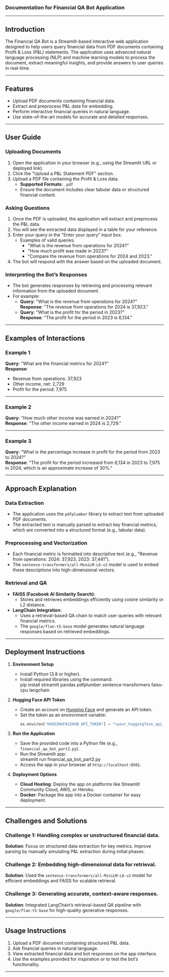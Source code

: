 ### Documentation for Financial QA Bot Application  

---

## **Introduction**  
The Financial QA Bot is a Streamlit-based interactive web application designed to help users query financial data from PDF documents containing Profit & Loss (P&L) statements. The application uses advanced natural language processing (NLP) and machine learning models to process the document, extract meaningful insights, and provide answers to user queries in real-time.

---

## **Features**  
- Upload PDF documents containing financial data.  
- Extract and preprocess P&L data for embedding.  
- Perform interactive financial queries in natural language.  
- Use state-of-the-art models for accurate and detailed responses.  

---

## **User Guide**  

### **Uploading Documents**  
1. Open the application in your browser (e.g., using the Streamlit URL or deployed link).  
2. Click the "Upload a P&L Statement PDF" section.  
3. Upload a PDF file containing the Profit & Loss data.  
   - **Supported Formats**: `.pdf`  
   - Ensure the document includes clear tabular data or structured financial content.  

### **Asking Questions**  
1. Once the PDF is uploaded, the application will extract and preprocess the P&L data.  
2. You will see the extracted data displayed in a table for your reference.  
3. Enter your query in the "Enter your query" input box.  
   - Examples of valid queries:
     - "What is the revenue from operations for 2024?"
     - "How much profit was made in 2023?"
     - "Compare the revenue from operations for 2024 and 2023."
4. The bot will respond with the answer based on the uploaded document.  

### **Interpreting the Bot’s Responses**  
- The bot generates responses by retrieving and processing relevant information from the uploaded document.  
- For example:  
  - **Query**: "What is the revenue from operations for 2024?"  
    **Response**: "The revenue from operations for 2024 is 37,923."  
  - **Query**: "What is the profit for the period in 2023?"  
    **Response**: "The profit for the period in 2023 is 6,134."  

---

## **Examples of Interactions**  

### **Example 1**  
**Query**: "What are the financial metrics for 2024?"  
**Response**:  
- Revenue from operations: 37,923  
- Other income, net: 2,729  
- Profit for the period: 7,975  

---

### **Example 2**  
**Query**: "How much other income was earned in 2024?"  
**Response**: "The other income earned in 2024 is 2,729."  

---

### **Example 3**  
**Query**: "What is the percentage increase in profit for the period from 2023 to 2024?"  
**Response**: "The profit for the period increased from 6,134 in 2023 to 7,975 in 2024, which is an approximate increase of 30%."  

---

## **Approach Explanation**  

### **Data Extraction**  
- The application uses the `pdfplumber` library to extract text from uploaded PDF documents.  
- The extracted text is manually parsed to extract key financial metrics, which are converted into a structured format (e.g., tabular data).  

### **Preprocessing and Vectorization**  
- Each financial metric is formatted into descriptive text (e.g., "Revenue from operations: 2024: 37,923, 2023: 37,441").  
- The `sentence-transformers/all-MiniLM-L6-v2` model is used to embed these descriptions into high-dimensional vectors.

### **Retrieval and QA**  
- **FAISS (Facebook AI Similarity Search)**:  
  - Stores and retrieves embeddings efficiently using cosine similarity or L2 distance.  
- **LangChain Integration**:  
  - Uses a retrieval-based QA chain to match user queries with relevant financial metrics.  
  - The `google/flan-t5-base` model generates natural language responses based on retrieved embeddings.  

---

## **Deployment Instructions**  

1. **Environment Setup**  
   - Install Python (3.8 or higher).  
   - Install required libraries using the command:  
     pip install streamlit pandas pdfplumber sentence-transformers faiss-cpu langchain
     
2. **Hugging Face API Token**  
   - Create an account on [Hugging Face](https://huggingface.co/) and generate an API token.  
   - Set the token as an environment variable:  
     ```python
     os.environ["HUGGINGFACEHUB_API_TOKEN"] = "<your_huggingface_api_token>"

3. **Run the Application**  
   - Save the provided code into a Python file (e.g., `financial_qa_bot_part2.py`).  
   - Run the Streamlit app:  
     streamlit run financial_qa_bot_part2.py
   - Access the app in your browser at `http://localhost:8501`.

4. **Deployment Options**  
   - **Cloud Hosting**: Deploy the app on platforms like Streamlit Community Cloud, AWS, or Heroku.  
   - **Docker**: Package the app into a Docker container for easy deployment.

---

## **Challenges and Solutions**  

### **Challenge 1**: Handling complex or unstructured financial data.  
**Solution**: Focus on structured data extraction for key metrics. Improve parsing by manually simulating P&L extraction during initial phases.  

### **Challenge 2**: Embedding high-dimensional data for retrieval.  
**Solution**: Used the `sentence-transformers/all-MiniLM-L6-v2` model for efficient embeddings and FAISS for scalable retrieval.  

### **Challenge 3**: Generating accurate, context-aware responses.  
**Solution**: Integrated LangChain’s retrieval-based QA pipeline with `google/flan-t5-base` for high-quality generative responses.  

---

## **Usage Instructions**  

1. Upload a PDF document containing structured P&L data.  
2. Ask financial queries in natural language.  
3. View extracted financial data and bot responses on the app interface.  
4. Use the examples provided for inspiration or to test the bot’s functionality.

---
